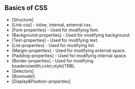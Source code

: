 ## Basics of CSS
- [Structure]
- [Link-css] - inline, internal, external css.
- [Font-properties] - Used for modifying font.
- [Background-properties] - Used for modifying background.
- [Text-properties] - Used for modifying text.
- [List-properties] - Used for modifying list.
- [Margin-properties] - Used for modifying external space.
- [Padding-properties] - Used for modifying internal space.
- [Border-properties] - Used for modifying boaders(width,color,style)TRBL
- [Selectors]
- [Boxmodel]
- [Display&Position-properties]